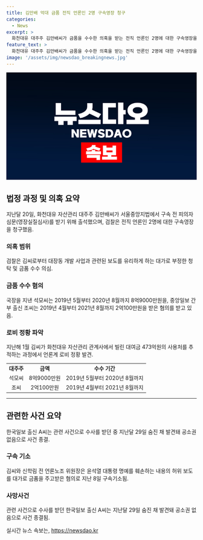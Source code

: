 ```yaml
---
title: 김만배 억대 금품 전직 언론인 2명 구속영장 청구
categories:
  - News
excerpt: >
  화천대유 대주주 김만배씨가 금품을 수수한 의혹을 받는 전직 언론인 2명에 대한 구속영장을 검찰이 청구하는 사건이 발생했다. 석모씨와 조모씨는 김씨로부터 대장동 개발 사업과 관련된 부정한 청탁을 받고 8억9천만원과 2억1천만원을 받은 혐의로 수사를 받고 있다. 관련하여 한국일보 출신 A씨는 사건 수사 중 숨진 채 발견되어 공소권이 종결됐다. 이와 더불어 신학림 전 언론노조 위원장과 김씨는 허위 보도를 대가로 금품을 주고받은 혐의로 구속기소된 바 있다.
feature_text: >
  화천대유 대주주 김만배씨가 금품을 수수한 의혹을 받는 전직 언론인 2명에 대한 구속영장을 검찰이 청구하는 사건이 발생했다. 석모씨와 조모씨는 김씨로부터 대장동 개발 사업과 관련된 부정한 청탁을 받고 8억9천만원과 2억1천만원을 받은 혐의로 수사를 받고 있다. 관련하여 한국일보 출신 A씨는 사건 수사 중 숨진 채 발견되어 공소권이 종결됐다. 이와 더불어 신학림 전 언론노조 위원장과 김씨는 허위 보도를 대가로 금품을 주고받은 혐의로 구속기소된 바 있다.
image: '/assets/img/newsdao_breakingnews.jpg'
---
```


<p><img src="/assets/img/newsdao_breakingnews.jpg" alt="ontimetimes 속보" /></p>

<h2 data-ke-size="size26">법정 과정 및 의혹 요약</h2>

<p data-ke-size="size16">지난달 20일, 화천대유 자산관리 대주주 김만배씨가 서울중앙지법에서 구속 전 피의자심문(영장실질심사)를 받기 위해 출석했으며, 검찰은 전직 언론인 2명에 대한 구속영장을 청구했음.</p>

<h3>의혹 범위</h3>

<p data-ke-size="size16">검찰은 김씨로부터 대장동 개발 사업과 관련된 보도를 유리하게 하는 대가로 부정한 청탁 및 금품 수수 의심.</p>

<h3>금품 수수 혐의</h3>

<p data-ke-size="size16">국장을 지낸 석모씨는 2019년 5월부터 2020년 8월까지 8억9000만원을, 중앙일보 간부 출신 조씨는 2019년 4월부터 2021년 8월까지 2억100만원을 받은 혐의를 받고 있음.</p>

<h3>로비 정황 파악</h3>

<p data-ke-size="size16">지난해 1월 김씨가 화천대유 자산관리 관계사에서 빌린 대여금 473억원의 사용처를 추적하는 과정에서 언론계 로비 정황 발견.</p>

<table>
  <tr>
    <td style="text-align: center; height: 17px;"><b>대주주</b></td>
    <td style="text-align: center; height: 17px;"><b>금액</b></td>
    <td style="text-align: center; height: 17px;"><b>수수 기간</b></td>
  </tr>
  <tr>
    <td style="text-align: center; height: 17px;">석모씨</td>
    <td style="text-align: center; height: 17px;">8억9000만원</td>
    <td style="text-align: center; height: 17px;">2019년 5월부터 2020년 8월까지</td>
  </tr>
  <tr>
    <td style="text-align: center; height: 17px;">조씨</td>
    <td style="text-align: center; height: 17px;">2억100만원</td>
    <td style="text-align: center; height: 17px;">2019년 4월부터 2021년 8월까지</td>
  </tr>
</table>

<hr>

<h2 data-ke-size="size26">관련한 사건 요약</h2>

<p data-ke-size="size16">한국일보 출신 A씨는 관련 사건으로 수사를 받던 중 지난달 29일 숨진 채 발견돼 공소권 없음으로 사건 종결.</p>

<h3>구속 기소</h3>

<p data-ke-size="size16">김씨와 신학림 전 언론노조 위원장은 윤석열 대통령 명예를 훼손하는 내용의 허위 보도를 대가로 금품을 주고받은 혐의로 지난 8일 구속기소됨.</p>

<h3>사망사건</h3>

<p data-ke-size="size16">관련 사건으로 수사를 받던 한국일보 출신 A씨는 지난달 29일 숨진 채 발견돼 공소권 없음으로 사건 종결됨.</p>
실시간 뉴스 속보는, <a href="https://newsdao.kr" rel="dofollow">https://newsdao.kr</a>


